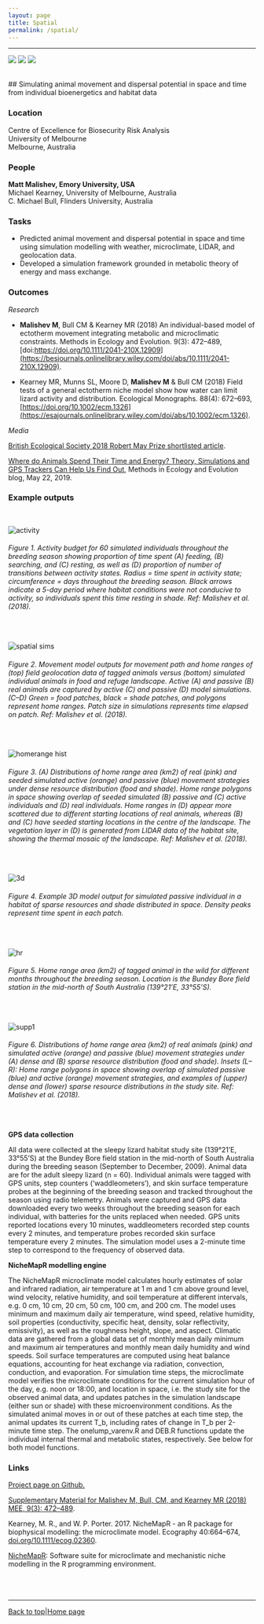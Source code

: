 ```yaml
---
layout: page
title: Spatial
permalink: /spatial/
---
```

<a id="top"></a>

******    
![](spatial/spatial_header.gif) ![](spatial/spatial_header.gif) ![](spatial/spatial_header.gif)  

<br>
## Simulating animal movement and dispersal potential in space and time from individual bioenergetics and habitat data          

### Location

Centre of Excellence for Biosecurity Risk Analysis   
University of Melbourne  
Melbourne, Australia       

### People

**Matt Malishev, Emory University, USA**  
Michael Kearney, University of Melbourne, Australia  
C. Michael Bull, Flinders University, Australia    
  
### Tasks

* Predicted animal movement and dispersal potential in space and time using simulation modelling with weather, microclimate, LIDAR, and geolocation data.       
* Developed a simulation framework grounded in metabolic theory of energy and mass exchange.           

### Outcomes

_Research_  

* **Malishev M**, Bull CM & Kearney MR (2018) An individual-based model of ectotherm movement integrating metabolic and microclimatic constraints. Methods in Ecology and Evolution. 9(3): 472–489, [doi:https://doi.org/10.1111/2041-210X.12909](https://besjournals.onlinelibrary.wiley.com/doi/abs/10.1111/2041-210X.12909).        

* Kearney MR, Munns SL, Moore D, **Malishev M** & Bull CM (2018) Field tests of a general ectotherm niche model show how water can limit lizard activity and distribution. Ecological Monographs. 88(4): 672–693, [https://doi.org/10.1002/ecm.1326](https://esajournals.onlinelibrary.wiley.com/doi/abs/10.1002/ecm.1326).       

_Media_  

[British Ecological Society 2018 Robert May Prize shortlisted article](https://besjournals.onlinelibrary.wiley.com/doi/toc/10.1111/(ISSN)2041-210x.ECRAward2018).    

[Where do Animals Spend Their Time and Energy? Theory, Simulations and GPS Trackers Can Help Us Find Out](https://methodsblog.com/2019/05/22/movement-metabolism-microclimate/), Methods in Ecology and Evolution blog, May 22, 2019.  

### Example outputs  
<br>

![activity](spatial/spatial1.jpg)  
###### Figure 1. Activity budget for 60 simulated individuals throughout the breeding season showing proportion of time spent (A) feeding, (B) searching, and (C) resting, as well as (D) proportion of number of transitions between activity states. Radius = time spent in activity state; circumference = days throughout the breeding season. Black arrows indicate a 5-day period where habitat conditions were not conducive to activity, so individuals spent this time resting in shade. Ref: Malishev et al. (2018).   
<br>  

![spatial sims](spatial/spatial2.jpg)
###### Figure 2. Movement model outputs for movement path and home ranges of (top) field geolocation data of tagged animals versus (bottom) simulated individual animals in food and refuge landscape. Active (A) and passive (B) real animals are captured by active (C) and passive (D) model simulations. (C–D) Green = food patches, black = shade patches, and polygons represent home ranges. Patch size in simulations represents time elapsed on patch. Ref: Malishev et al. (2018).  
<br>  

![homerange hist](spatial/spatial3.jpg)
###### Figure 3. (A) Distributions of home range area (km2) of real (pink) and seeded simulated active (orange) and passive (blue) movement strategies under dense resource distribution (food and shade). Home range polygons in space showing overlap of seeded simulated (B) passive and (C) active individuals and (D) real individuals. Home ranges in (D) appear more scattered due to different starting locations of real animals, whereas (B) and (C) have seeded starting locations in the centre of the landscape. The vegetation layer in (D) is generated from LIDAR data of the habitat site, showing the thermal mosaic of the landscape. Ref: Malishev et al. (2018).
<br>  

![3d](spatial/spatial4.png)
###### Figure 4. Example 3D model output for simulated passive individual in a habitat of sparse resources and shade distributed in space. Density peaks represent time spent in each patch.  
<br>  

![hr](spatial/spatial5.png)
###### Figure 5. Home range area (km2) of tagged animal in the wild for different months throughout the breeding season. Location is the Bundey Bore field station in the mid-north of South Australia (139°21’E, 33°55’S).   
<br>  

![supp1](spatial/spatial6.png)
###### Figure 6. Distributions of home range area (km2) of real animals (pink) and simulated active (orange) and passive (blue) movement strategies under (A) dense and (B) sparse resource distribution (food and shade). Insets (L–R): Home range polygons in space showing overlap of simulated passive (blue) and active (orange) movement strategies, and examples of (upper) dense and (lower) sparse resource distributions in the study site. Ref: Malishev et al. (2018).   
<br> 

**GPS data collection**   

All data were collected at the sleepy lizard habitat study site (139°21’E, 33°55’S) at the Bundey Bore field station in the mid-north of South Australia during the breeding season (September to December, 2009). Animal data are for the adult sleepy lizard (n = 60). Individual animals were tagged with GPS units, step counters (‘waddleometers’), and skin surface temperature probes at the beginning of the breeding season and tracked throughout the season using radio telemetry. Animals were captured and GPS data downloaded every two weeks throughout the breeding season for each individual, with batteries for the units replaced when needed. GPS units reported locations every 10 minutes, waddleometers recorded step counts every 2 minutes, and temperature probes recorded skin surface temperature every 2 minutes. The simulation model uses a 2-minute time step to correspond to the frequency of observed data.     

**NicheMapR modelling engine**  

The NicheMapR microclimate model calculates hourly estimates of solar and infrared radiation, air temperature at 1 m and 1 cm above ground level, wind velocity, relative humidity, and soil temperature at different intervals, e.g. 0 cm, 10 cm, 20 cm, 50 cm, 100 cm, and 200 cm. The model uses minimum and maximum daily air temperature, wind speed, relative humidity, soil properties (conductivity, specific heat, density, solar reflectivity, emissivity), as well as the roughness height, slope, and aspect. Climatic data are gathered from a global data set of monthly mean daily minimum and maximum air temperatures and monthly mean daily humidity and wind speeds. Soil surface temperatures are computed using heat balance equations, accounting for heat exchange via radiation, convection, conduction, and evaporation.
For simulation time steps, the microclimate model verifies the microclimate conditions for the current simulation hour of the day, e.g. noon or 18:00, and location in space, i.e. the study site for the observed animal data, and updates patches in the simulation landscape (either sun or shade) with these microenvironment conditions. As the simulated animal moves in or out of these patches at each time step, the animal updates its current T_b, including rates of change in T_b per 2-minute time step.
The onelump_varenv.R and DEB.R functions update the individual internal thermal and metabolic states, respectively. See below for both model functions.


### Links  

[Project page on Github.](https://github.com/darwinanddavis/Sleepy_IBM)      

[Supplementary Material for Malishev M, Bull, CM, and Kearney MR (2018) MEE, 9(3): 472–489](https://github.com/darwinanddavis/MalishevBullKearney).    

Kearney, M. R., and W. P. Porter. 2017. NicheMapR - an R package for biophysical modelling: the microclimate model. Ecography 40:664–674, [doi.org/10.1111/ecog.02360](https://onlinelibrary.wiley.com/doi/full/10.1111/ecog.02360).         

[NicheMapR](https://mrke.github.io/): Software suite for microclimate and mechanistic niche modelling in the R programming environment.    
<br>  
<br>

******  

[Back to top](#top)|[Home page](./index.md)
